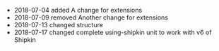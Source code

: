 - 2018-07-04 added A change for extensions
- 2018-07-09 removed Another change for extensions
- 2018-07-13 changed structure
- 2018-07-17 changed complete using-shipkin unit to work with v6 of Shipkin

